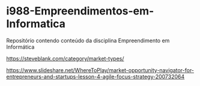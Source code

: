 # i988-Empreendimentos-em-Informatica

Repositório contendo conteúdo da disciplina Empreendimento em Informática



https://steveblank.com/category/market-types/


https://www.slideshare.net/WhereToPlay/market-opportunity-navigator-for-entrepreneurs-and-startups-lesson-4-agile-focus-strategy-200732064
